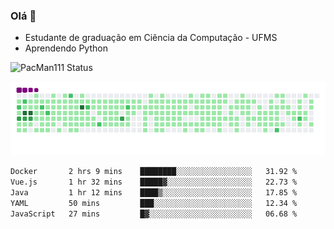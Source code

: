 ### Olá 👋

- Estudante de graduação em Ciência da Computação - UFMS
- Aprendendo Python

![PacMan111 Status](https://github-readme-stats.vercel.app/api?username=pacman111&show_icons=true&theme=gruvbox)
<!--[![Top Linguagens](https://github-readme-stats.vercel.app/api/top-langs/?username=pacman111&layout=compact)](https://github.com/anuraghazra/github-readme-stats) 
-->

![snake gif](https://github.com/PacMan111/PacMan111/blob/output/github-contribution-grid-snake.gif)

<!--START_SECTION:waka-->

```txt
Docker       2 hrs 9 mins    ████████░░░░░░░░░░░░░░░░░   31.92 %
Vue.js       1 hr 32 mins    █████▓░░░░░░░░░░░░░░░░░░░   22.73 %
Java         1 hr 12 mins    ████▒░░░░░░░░░░░░░░░░░░░░   17.85 %
YAML         50 mins         ███░░░░░░░░░░░░░░░░░░░░░░   12.34 %
JavaScript   27 mins         █▓░░░░░░░░░░░░░░░░░░░░░░░   06.68 %
```

<!--END_SECTION:waka-->
